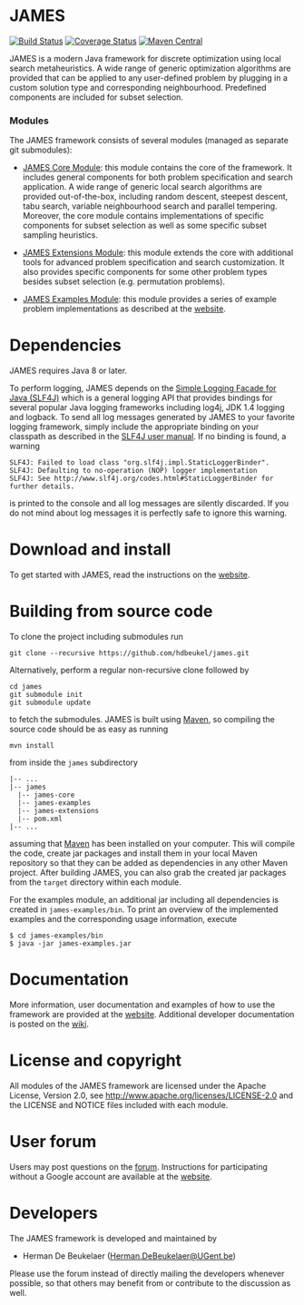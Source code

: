 JAMES
=====

[![Build Status](https://img.shields.io/travis/hdbeukel/james.svg?style=flat)](https://travis-ci.org/hdbeukel/james)
[![Coverage Status](http://img.shields.io/coveralls/hdbeukel/james.svg?style=flat)](https://coveralls.io/r/hdbeukel/james)
[![Maven Central](https://maven-badges.herokuapp.com/maven-central/org.jamesframework/james/badge.svg?style=flat)](http://search.maven.org/#search%7Cga%7C1%7Corg.jamesframework)

JAMES is a modern Java framework for discrete optimization using local search metaheuristics.
A wide range of generic optimization algorithms are provided that can be applied to any user-defined
problem by plugging in a custom solution type and corresponding neighbourhood. Predefined components
are included for subset selection.

### Modules

The JAMES framework consists of several modules (managed as separate git submodules):
 
 - [JAMES Core Module][core-module]: this module contains the core of the framework. It includes general
     components for both problem specification and search application. A wide range of generic local search
     algorithms are provided out-of-the-box, including random descent, steepest descent, tabu search, variable
     neighbourhood search and parallel tempering. Moreover, the core module contains implementations of specific
     components for subset selection as well as some specific subset sampling heuristics.
   
 - [JAMES Extensions Module][extensions-module]: this module extends the core with additional tools
        for advanced problem specification and search customization. It also provides specific
        components for some other problem types besides subset selection (e.g. permutation problems).
                 
 - [JAMES Examples Module][examples-module]: this module provides a series of example problem implementations
 	 as described at the [website][examples-website].

Dependencies
============

JAMES requires Java 8 or later.

To perform logging, JAMES depends on the [Simple Logging Facade for Java (SLF4J)][slf4j] which is a general
logging API that provides bindings for several popular Java logging frameworks including log4j, JDK 1.4 logging
and logback. To send all log messages generated by JAMES to your favorite logging framework, simply include
the appropriate binding on your classpath as described in the [SLF4J user manual][slf4j-manual]. If no binding is
found, a warning

```
SLF4J: Failed to load class "org.slf4j.impl.StaticLoggerBinder".
SLF4J: Defaulting to no-operation (NOP) logger implementation
SLF4J: See http://www.slf4j.org/codes.html#StaticLoggerBinder for further details.
```

is printed to the console and all log messages are silently discarded. If you do not mind about log messages
it is perfectly safe to ignore this warning.

Download and install
====================

To get started with JAMES, read the instructions on the [website][getstarted].

Building from source code
=========================

To clone the project including submodules run

```
git clone --recursive https://github.com/hdbeukel/james.git
```

Alternatively, perform a regular non-recursive clone followed by

```
cd james
git submodule init
git submodule update
```

to fetch the submodules. JAMES is built using [Maven][maven], so compiling the source code should be as easy as running

```
mvn install
```

from inside the `james` subdirectory

```
|-- ...
|-- james
  |-- james-core
  |-- james-examples
  |-- james-extensions
  |-- pom.xml
|-- ...
```

assuming that [Maven][maven] has been installed on your computer. This will compile the code, create jar packages and install them in your local Maven repository so that they can be added as dependencies in any other Maven project. After building JAMES, you can also grab the created jar packages from the `target` directory within each module.

For the examples module, an additional jar including all dependencies is created in `james-examples/bin`.
To print an overview of the implemented examples and the corresponding usage information, execute

```
$ cd james-examples/bin
$ java -jar james-examples.jar
```

Documentation
=============

More information, user documentation and examples of how to use the framework are provided at the [website][james-website]. Additional developer documentation is posted on the [wiki][james-wiki].

License and copyright
=====================

All modules of the JAMES framework are licensed under the Apache License, Version 2.0, see http://www.apache.org/licenses/LICENSE-2.0 and the LICENSE and NOTICE files included with each module.

User forum
==========

Users may post questions on the [forum][james-forum]. Instructions for participating without a Google account are available at the [website][james-contact].

Developers
==========

The JAMES framework is developed and maintained by

 - Herman De Beukelaer (Herman.DeBeukelaer@UGent.be)
 
Please use the forum instead of directly mailing the developers whenever possible, so that others may benefit from or contribute to the discussion as well.
 
[core-module]:       https://github.com/hdbeukel/james-core
[extensions-module]: https://github.com/hdbeukel/james-extensions
[examples-module]:   https://github.com/hdbeukel/james-examples
[examples-website]:  http://www.jamesframework.org/examples
[slf4j]:             http://www.slf4j.org
[slf4j-manual]:      http://www.slf4j.org/manual.html
[maven]:             http://maven.apache.org
[getstarted]:        http://www.jamesframework.org/getstarted/
[james-website]:     http://www.jamesframework.org
[james-wiki]:        http://github.com/hdbeukel/james/wiki
[james-forum]:       https://groups.google.com/forum/#!forum/james-users
[james-contact]:     http://www.jamesframework.org/contact/
